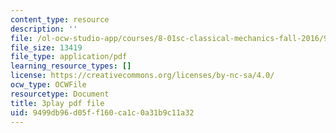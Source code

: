 ```yaml
---
content_type: resource
description: ''
file: /ol-ocw-studio-app/courses/8-01sc-classical-mechanics-fall-2016/9499db96d05ff160ca1c0a31b9c11a32_9yFkrh7-igc.pdf
file_size: 13419
file_type: application/pdf
learning_resource_types: []
license: https://creativecommons.org/licenses/by-nc-sa/4.0/
ocw_type: OCWFile
resourcetype: Document
title: 3play pdf file
uid: 9499db96-d05f-f160-ca1c-0a31b9c11a32
---
```

